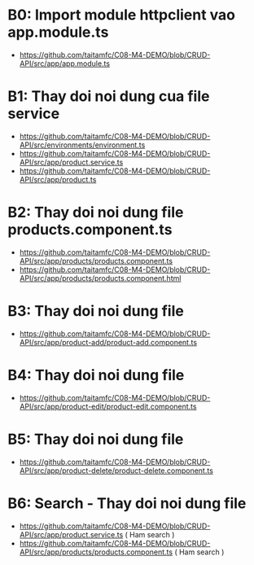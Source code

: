 # B0: Import module httpclient vao app.module.ts
- https://github.com/taitamfc/C08-M4-DEMO/blob/CRUD-API/src/app/app.module.ts

# B1: Thay doi noi dung cua file service
- https://github.com/taitamfc/C08-M4-DEMO/blob/CRUD-API/src/environments/environment.ts
- https://github.com/taitamfc/C08-M4-DEMO/blob/CRUD-API/src/app/product.service.ts
- https://github.com/taitamfc/C08-M4-DEMO/blob/CRUD-API/src/app/product.ts

# B2: Thay doi noi dung file products.component.ts
- https://github.com/taitamfc/C08-M4-DEMO/blob/CRUD-API/src/app/products/products.component.ts
- https://github.com/taitamfc/C08-M4-DEMO/blob/CRUD-API/src/app/products/products.component.html

# B3: Thay doi noi dung file
- https://github.com/taitamfc/C08-M4-DEMO/blob/CRUD-API/src/app/product-add/product-add.component.ts

# B4: Thay doi noi dung file
- https://github.com/taitamfc/C08-M4-DEMO/blob/CRUD-API/src/app/product-edit/product-edit.component.ts

# B5: Thay doi noi dung file
- https://github.com/taitamfc/C08-M4-DEMO/blob/CRUD-API/src/app/product-delete/product-delete.component.ts

# B6: Search - Thay doi noi dung file
- https://github.com/taitamfc/C08-M4-DEMO/blob/CRUD-API/src/app/product.service.ts ( Ham search )
- https://github.com/taitamfc/C08-M4-DEMO/blob/CRUD-API/src/app/products/products.component.ts ( Ham search )